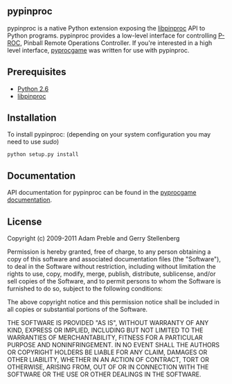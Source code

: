 ## pypinproc

pypinproc is a native Python extension exposing the [libpinproc](http://github.com/preble/libpinproc) API to Python programs.  pypinproc provides a low-level interface for controlling [P-ROC](http://pinballcontrollers.com/), Pinball Remote Operations Controller.  If you're interested in a high level interface, [pyprocgame](http://github.com/preble/pypinproc) was written for use with pypinproc.

## Prerequisites

- [Python 2.6](http://python.org/)
- [libpinproc](http://github.com/preble/libpinproc)

## Installation

To install pypinproc: (depending on your system configuration you may need to use _sudo_)

	python setup.py install


## Documentation

API documentation for pypinproc can be found in the [pyprocgame documentation](http://pyprocgame.pindev.org/).

## License

Copyright (c) 2009-2011 Adam Preble and Gerry Stellenberg

Permission is hereby granted, free of charge, to any person obtaining a copy
of this software and associated documentation files (the "Software"), to deal
in the Software without restriction, including without limitation the rights
to use, copy, modify, merge, publish, distribute, sublicense, and/or sell
copies of the Software, and to permit persons to whom the Software is
furnished to do so, subject to the following conditions:

The above copyright notice and this permission notice shall be included in
all copies or substantial portions of the Software.

THE SOFTWARE IS PROVIDED "AS IS", WITHOUT WARRANTY OF ANY KIND, EXPRESS OR
IMPLIED, INCLUDING BUT NOT LIMITED TO THE WARRANTIES OF MERCHANTABILITY,
FITNESS FOR A PARTICULAR PURPOSE AND NONINFRINGEMENT. IN NO EVENT SHALL THE
AUTHORS OR COPYRIGHT HOLDERS BE LIABLE FOR ANY CLAIM, DAMAGES OR OTHER
LIABILITY, WHETHER IN AN ACTION OF CONTRACT, TORT OR OTHERWISE, ARISING FROM,
OUT OF OR IN CONNECTION WITH THE SOFTWARE OR THE USE OR OTHER DEALINGS IN
THE SOFTWARE.